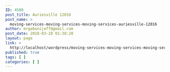 ```yaml
---
ID: 4508
post_title: Auriesville 12016
post_name: >
  moving-services-moving-services-moving-services-auriesville-12016
author: mrgabonijeff@gmail.com
post_date: 2018-03-28 01:38:20
layout: page
link: >
  http://localhost/wordpress/moving-services-moving-services-moving-services-auriesville-12016/
published: true
tags: [ ]
categories: [ ]
---
```

